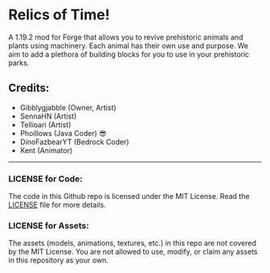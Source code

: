 # Relics of Time!
A 1.19.2 mod for Forge that allows you to revive prehistoric animals and plants using machinery. Each animal has their own use and purpose. We aim to add a plethora of building blocks for you to use in your prehistoric parks.

## Credits:
- Gibblygjabble (Owner, Artist)
- SennaHN (Artist)
- Tellioari (Artist)
- Phoillows (Java Coder) 😎
- DinoFazbearYT (Bedrock Coder)
- Kent (Animator)

---

### LICENSE for Code:

The code in this Github repo is licensed under the MIT License. Read the [LICENSE](LICENSE.md) file for more details.

### LICENSE for Assets:

The assets (models, animations, textures, etc.) in this repo are not covered by the MIT License. You are not allowed to use, modify, or claim any assets in this repository as your own.

